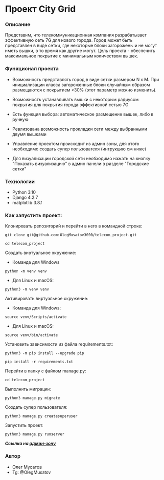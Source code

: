# Проект City Grid

### Описание
Представим, что телекоммуникационная компания разрабатывает эффективную сеть 7G для нового города. Город может быть представлен в виде сетки, где некоторые блоки загорожены и не могут иметь вышки, в то время как другие могут. Цель проекта - обеспечить максимальное покрытие с минимальным количеством вышек.

### Функционал проекта

- Возможность представлять город в виде сетки размером N x M. При инициализации класса загороженные блоки случайным образом размещаются с покрытием >30% (этот параметр можно изменить).

- Возможность устанавливать вышки с некоторым радиусом покрытия для покрытия города эффективной сетью 7G

- Есть функция выбора: автоматическое размещение вышек, либо в ручную

- Реализована возможность прокладки сети между выбранными двумя вышками 

- Управление проектом происходит из админ зоны, для этого необходимо создать супер пользователя (интрукцию см ниже)

- Для визуализации городской сети необходимо нажать на кнопку "Показать визуализацию" в админ панели в разделе "Городские сетки"

### Технологии
- Python 3.10
- Django 4.2.7
- matplotlib 3.8.1

### Как запустить проект:

Клонировать репозиторий и перейти в него в командной строке:

```
git clone git@github.com:OlegMusatov3000/telecom_project.git
```

```
cd telecom_project
```

Cоздать виртуальное окружение:

- Команда для Windows

```
python -m venv venv
```

- Для Linux и macOS:

```
python3 -m venv venv
```

Активировать виртуальное окружение:

- Команда для Windows:

```
source venv/Scripts/activate
```

- Для Linux и macOS:

```
source venv/bin/activate
```

Установить зависимости из файла requirements.txt:

```
python3 -m pip install --upgrade pip
```

```
pip install -r requirements.txt
```

Перейти в папку с файлом manage.py:

```
cd telecom_project
```

Выполнить миграции:

```
python3 manage.py migrate
```

Создать супер пользователя:

```
python3 manage.py createsuperuser
```

Запустить проект:

```
python3 manage.py runserver
```

**_Ссылка на [админ-зону](http://127.0.0.1:8000/admin/ "Гиперссылка к админке.")_**

### Автор
- Олег Мусатов
- Tg: @OlegMusatov